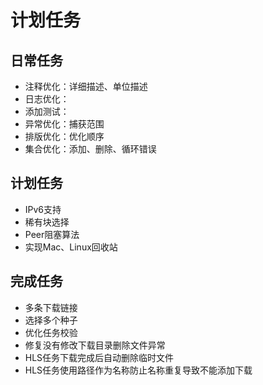 # 计划任务

## 日常任务

* 注释优化：详细描述、单位描述
* 日志优化：
* 添加测试：
* 异常优化：捕获范围
* 排版优化：优化顺序
* 集合优化：添加、删除、循环错误

## 计划任务

* IPv6支持
* 稀有块选择
* Peer阻塞算法
* 实现Mac、Linux回收站

## 完成任务

* 多条下载链接
* 选择多个种子
* 优化任务校验
* 修复没有修改下载目录删除文件异常
* HLS任务下载完成后自动删除临时文件
* HLS任务使用路径作为名称防止名称重复导致不能添加下载
